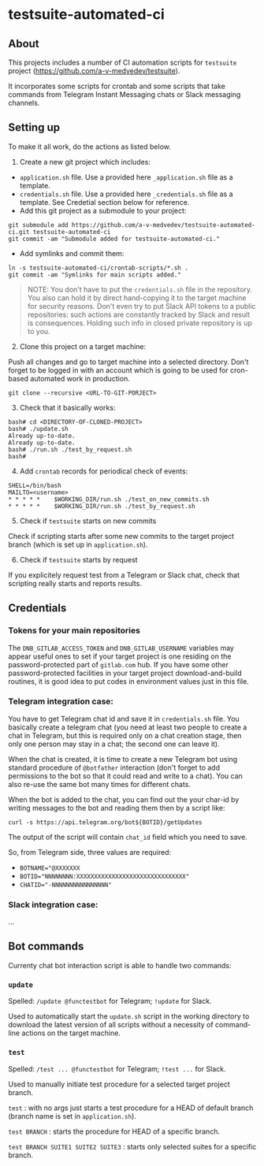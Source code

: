 # testsuite-automated-ci

## About
This projects includes a number of CI automation scripts for `testsuite` project (https://github.com/a-v-medvedev/testsuite).

It incorporates some scripts for crontab and some scripts that take commands from Telegram Instant Messaging chats or Slack messaging channels.

## Setting up

To make it all work, do the actions as listed below.

1. Create a new git project which includes:

- `application.sh` file. Use a provided here `_application.sh` file as a template.
- `credentials.sh` file. Use a provided here `_credentials.sh` file as a template. See Credetial section below for reference.
- Add this git project as a submodule to your project:
```
git submodule add https://github.com/a-v-medvedev/testsuite-automated-ci.git testsuite-automated-ci
git commit -am "Submodule added for testsuite-automated-ci."
```
- Add symlinks and commit them:
```
ln -s testsuite-automated-ci/crontab-scripts/*.sh .
git commit -am "Symlinks for main scripts added."
```
> NOTE: You don't have to put the `credentials.sh` file in the repository. You also can hold it by direct hand-copying it to the target machine for security reasons. Don't even try to put Slack API tokens to a public repositories: such actions are constantly tracked by Slack and result is consequences. Holding such info in closed private repository is up to you.


2. Clone this project on a target machine:

Push all changes and go to target machine into a selected directory. Don't forget to be logged in with an account which is going to be used for cron-based automated work in production.
```
git clone --recursive <URL-TO-GIT-PORJECT>
```

3. Check that it basically works:

```
bash# cd <DIRECTORY-OF-CLONED-PROJECT>
bash# ./update.sh
Already up-to-date.
Already up-to-date.
bash# ./run.sh ./test_by_request.sh
bash#
```

4. Add `crontab` records for periodical check of events:

```
SHELL=/bin/bash
MAILTO=<username>
* * * * *    $WORKING_DIR/run.sh ./test_on_new_commits.sh
* * * * *    $WORKING_DIR/run.sh ./test_by_request.sh
```

5. Check if `testsuite` starts on new commits 

Check if scripting starts after some new commits to the target project branch (which is set up in `application.sh`).

6. Check if `testsuite` starts by request 

If you explicitely request test from a Telegram or Slack chat, check that scripting really starts and reports results.



## Credentials

### Tokens for your main repositories

The `DNB_GITLAB_ACCESS_TOKEN` and `DNB_GITLAB_USERNAME` variables may appear useful ones to set if your target project is one residing on the password-protected part of `gitlab.com` hub. If you have some other password-protected facilities in your target project download-and-build routines, it is good idea to put codes in environment values just in this file. 

### Telegram integration case:

You have to get Telegram chat id and save it in `credentials.sh` file. You basically create a telegram chat (you need at least two people to create a chat in Telegram, but this is required only on a chat creation stage, then only one person may stay in a chat; the second one can leave it).

When the chat is created, it is time to create a new Telegram bot using standard procedure of `@botfather` interaction (don't forget to add permissions to the bot so that it could read and write to a chat). You can also re-use the same bot many times for different chats.

When the bot is added to the chat, you can find out the your char-id by writing messages to the bot and reading them then by a script like:
```
curl -s https://api.telegram.org/bot${BOTID}/getUpdates
```

The output of the script will contain `chat_id` field which you need to save.

So, from Telegram side, three values are required:
- `BOTNAME="@XXXXXXX`
- `BOTID="NNNNNNNN:XXXXXXXXXXXXXXXXXXXXXXXXXXXXXXX"`
- `CHATID="-NNNNNNNNNNNNNNNN"`

### Slack integration case:

...


## Bot commands

Currenty chat bot interaction script is able to handle two commands:

### `update`

Spelled: `/update @functestbot` for Telegram; `!update` for Slack.

Used to automatically start the `update.sh` script in the working directory to download the latest version of all scripts without a necessity of command-line actions on the target machine.

### `test`

Spelled: `/test ... @functestbot` for Telegram; `!test ...` for Slack.

Used to manually initiate test procedure for a selected target project branch.

`test` : with no args just starts a test procedure for a HEAD of default branch (branch name is set in `application.sh`).

`test BRANCH` : starts the procedure for HEAD of a specific branch.

`test BRANCH SUITE1 SUITE2 SUITE3` : starts only selected suites for a specific branch.


